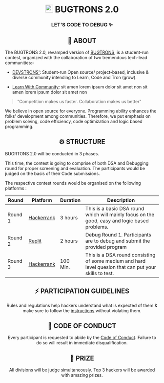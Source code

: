 <!-- 
* - about
* - structure
* - participation guidelines
* - Code of conduct
* - Sponsors -->


<div align="center">

# <img src="https://media.discordapp.net/attachments/888838979728855080/914446960877006898/logov1.2.png?width=537&height=618" width=25px > BUGTRONS 2.0
### LET'S CODE TO DEBUG ✨
</div>

<!-- ! Head banner for the event -->

<div align="center"> 

## 🤖 ABOUT
</div>

The BUGTRONS 2.0, revamped version of [BUGTRONS](https://github.com/devstrons/bugtrons), is a student-run contest, organized with the collaboration of two tremendous tech-lead communities:-
 
- [DEVSTRONS'](https://devstrons.bio.link/): Student-run Open source/ project-based, inclusive & diverse community intending to Learn, Code and Tron (grow).

- [Learn With Community](): sit amen lorem ipsum dolor sit amet non sit amen lorem ipsum dolor sit amet non

> "Competition makes us faster. Collaboration makes us better"

We believe in open source for everyone. Programming ability enhances the folks' development among communities. Therefore, we put emphasis on problem solving, code efficiency, code optimization and logic based programming.

<div align="center">
 
 ## ⚙ STRUCTURE

</div>

BUGRTONS 2.0 will be conducted in 3 phases. 

This time, the contest is going to comprise of both DSA and Debugging round for proper screening and evaluation. The participants would be judged on the basis of their Code submissions.

The respective contest rounds would be organised on the following platforms :

 |Round| Platform | Duration | Description |
 | --- | --- | --- | --- |
 |Round 1 |[Hackerrank](https://www.hackerrank.com/)| 3 hours |This is a basic DSA round which will mainly focus on the good, easy and logic based problems. |
 |Round 2 |[Replit](https://replit.com/)| 2 hours | Debug Round 1. Participants are to debug and submit the provided program |
 |Round 3 |[Hackerrank](https://www.hackerrank.com/)| 100 Min. | This is a DSA round consisting of some medium and hard level quesion that can put your skills to test. |

<!-- 
!Debug Round 1. Participants are to debug and submit the provided program
 -->

<div align="center">

## ⚡ PARTICIPATION GUIDELINES

Rules and regulations help hackers understand what is expected of them & make sure to follow the [instructions]() without violating them.
</div>


<div align="center">

## 📰 CODE OF CONDUCT

Every participant is requested to abide by the [Code of Conduct](). Failure to do so will result in immediate disqualification.

</div>

<div align="center">

## 👕 PRIZE

All divisions will be judge simultaneously. Top 3 hackers will be awarded with amazing prizes.
</div>

<!--

!- Sequel of Bugtrons
!- In collaboration with LWC

!- About devstrons
!- LWC

!- catchy quote (learning + putting the learnings to test)
!- Motive

-->


